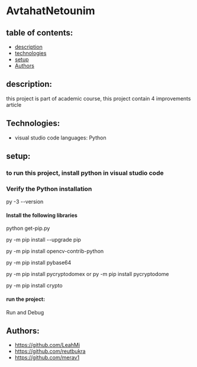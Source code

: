 # AvtahatNetounim

## table of contents:
* [description](#description:)
* [technologies](#Technologies:)
* [setup](#setup:)
* [Authors](#Authors)

## description:
this project is part of academic course, 
this project contain 4 improvements article
## Technologies:
* visual studio code
languages: Python

## setup:
### to run this project, install python in visual studio code
### Verify the Python installation 
py -3 --version
#### Install the following libraries

python get-pip.py

py -m pip install --upgrade pip 

py -m pip install opencv-contrib-python

py -m pip install pybase64

py -m pip install pycryptodomex or py -m pip install pycryptodome

py -m pip install crypto 

#### run the project:
Run and Debug

## Authors:
* https://github.com/LeahMi
* https://github.com/reutbukra
* https://github.com/merav1
